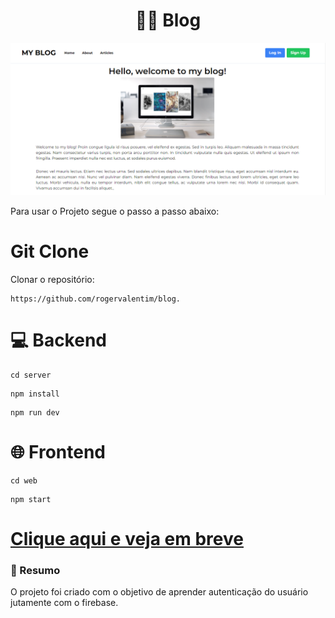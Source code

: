 <div align="center">
<h1>👨‍💻 Blog</h1>
</div>

<div align="center">
<img src="/.github/blog.png">
</div>

<p>Para usar o Projeto segue o passo a passo abaixo:</p>

<h1>Git Clone</h1>
<p>Clonar o repositório:</p>

```
https://github.com/rogervalentim/blog.

``` 

<h1>💻 Backend</h1>

```
cd server
```

```
npm install
```

```
npm run dev
```

<h1>🌐 Frontend</h1>

```
cd web
```

```
npm start
```

<h1><a href="">Clique aqui e veja em breve</a></h1>
          

### 📝 Resumo

O projeto foi criado com o objetivo de aprender autenticação do usuário jutamente com o firebase.

